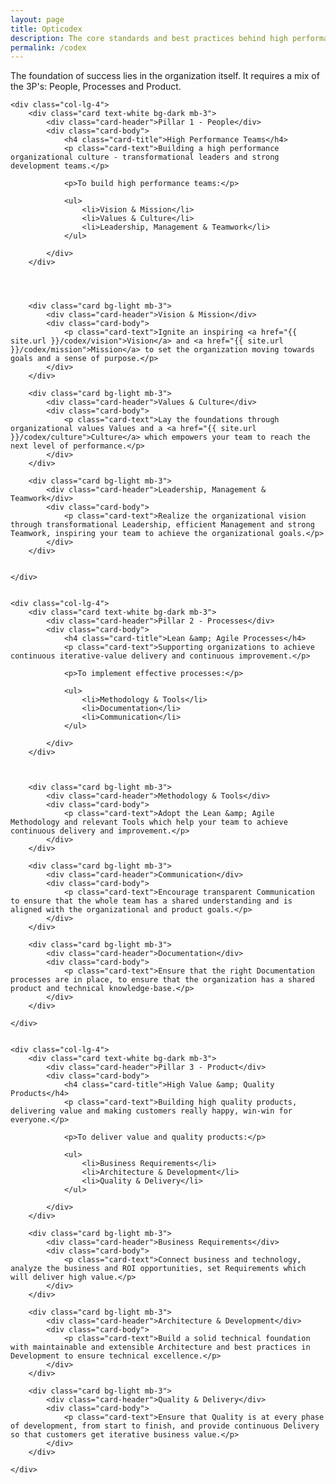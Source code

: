 ```yaml
---
layout: page
title: Opticodex
description: The core standards and best practices behind high performance IT organizations
permalink: /codex
---
```


The foundation of success lies in the organization itself. It requires a mix of the 3P's: People, Processes and Product.


<div class="row">

	<div class="col-lg-4">
		<div class="card text-white bg-dark mb-3">
			<div class="card-header">Pillar 1 - People</div>
			<div class="card-body">
				<h4 class="card-title">High Performance Teams</h4>
				<p class="card-text">Building a high performance organizational culture - transformational leaders and strong development teams.</p>
				
				<p>To build high performance teams:</p>
				
				<ul>
					<li>Vision & Mission</li>
					<li>Values & Culture</li>
					<li>Leadership, Management & Teamwork</li>
				</ul>
				
			</div>
		</div>
		
		
		

		<div class="card bg-light mb-3">
			<div class="card-header">Vision & Mission</div>
			<div class="card-body">
				<p class="card-text">Ignite an inspiring <a href="{{ site.url }}/codex/vision">Vision</a> and <a href="{{ site.url }}/codex/mission">Mission</a> to set the organization moving towards goals and a sense of purpose.</p>
			</div>
		</div>
		
		<div class="card bg-light mb-3">
			<div class="card-header">Values & Culture</div>
			<div class="card-body">
				<p class="card-text">Lay the foundations through organizational values Values and a <a href="{{ site.url }}/codex/culture">Culture</a> which empowers your team to reach the next level of performance.</p>
			</div>
		</div>
		
		<div class="card bg-light mb-3">
			<div class="card-header">Leadership, Management & Teamwork</div>
			<div class="card-body">
				<p class="card-text">Realize the organizational vision through transformational Leadership, efficient Management and strong Teamwork, inspiring your team to achieve the organizational goals.</p>
			</div>
		</div>
		
				
	</div>
	
	
	<div class="col-lg-4">
		<div class="card text-white bg-dark mb-3">
			<div class="card-header">Pillar 2 - Processes</div>
			<div class="card-body">
				<h4 class="card-title">Lean &amp; Agile Processes</h4>
				<p class="card-text">Supporting organizations to achieve continuous iterative-value delivery and continuous improvement.</p>
				
				<p>To implement effective processes:</p>	
				
				<ul>
					<li>Methodology & Tools</li>
					<li>Documentation</li>
					<li>Communication</li>
				</ul>
				
			</div>
		</div>

			

		<div class="card bg-light mb-3">
			<div class="card-header">Methodology & Tools</div>
			<div class="card-body">
				<p class="card-text">Adopt the Lean &amp; Agile Methodology and relevant Tools which help your team to achieve continuous delivery and improvement.</p>
			</div>
		</div>

		<div class="card bg-light mb-3">
			<div class="card-header">Communication</div>
			<div class="card-body">
				<p class="card-text">Encourage transparent Communication to ensure that the whole team has a shared understanding and is aligned with the organizational and product goals.</p>
			</div>
		</div>
		
		<div class="card bg-light mb-3">
			<div class="card-header">Documentation</div>
			<div class="card-body">
				<p class="card-text">Ensure that the right Documentation processes are in place, to ensure that the organization has a shared product and technical knowledge-base.</p>
			</div>
		</div>
		
	</div>
	
	
	<div class="col-lg-4">
		<div class="card text-white bg-dark mb-3">
			<div class="card-header">Pillar 3 - Product</div>
			<div class="card-body">
				<h4 class="card-title">High Value &amp; Quality Products</h4>
				<p class="card-text">Building high quality products, delivering value and making customers really happy, win-win for everyone.</p>
				
				<p>To deliver value and quality products:</p>
				
				<ul>
					<li>Business Requirements</li>
					<li>Architecture & Development</li>
					<li>Quality & Delivery</li>
				</ul>
				
			</div>
		</div>
		
		<div class="card bg-light mb-3">
			<div class="card-header">Business Requirements</div>
			<div class="card-body">
				<p class="card-text">Connect business and technology, analyze the business and ROI opportunities, set Requirements which will deliver high value.</p>
			</div>
		</div>
		
		<div class="card bg-light mb-3">
			<div class="card-header">Architecture & Development</div>
			<div class="card-body">
				<p class="card-text">Build a solid technical foundation with maintainable and extensible Architecture and best practices in Development to ensure technical excellence.</p>
			</div>
		</div>
		
		<div class="card bg-light mb-3">
			<div class="card-header">Quality & Delivery</div>
			<div class="card-body">
				<p class="card-text">Ensure that Quality is at every phase of development, from start to finish, and provide continuous Delivery so that customers get iterative business value.</p>
			</div>
		</div>
		
	</div>
	
</div>

